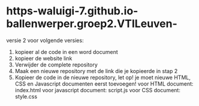 # https-waluigi-7.github.io-ballenwerper.groep2.VTILeuven-
versie 2
voor volgende versies:
1. kopieer al de code in een word document
2. kopieer de website link
3. Verwijder de complete repository
4. Maak een nieuwe repository met de link die je kopieerde in stap 2
5. Kopieer de code in de nieuwe repository, let op! je moet nieuwe HTML, CSS en Javascript documenten eerst toevoegen!
voor HTML document: index.html
voor javascript document: script.js
voor CSS document: style.css

